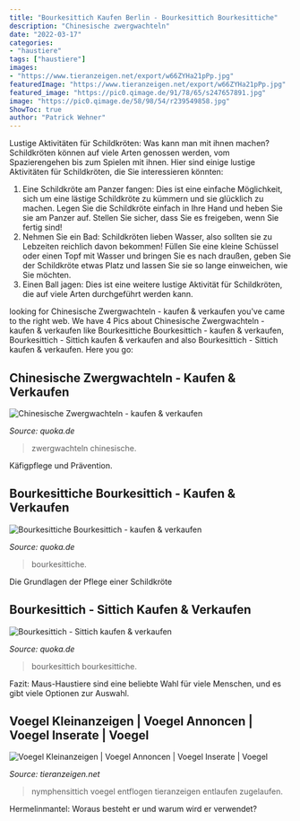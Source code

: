 ```yaml
---
title: "Bourkesittich Kaufen Berlin - Bourkesittich Bourkesittiche"
description: "Chinesische zwergwachteln"
date: "2022-03-17"
categories:
- "haustiere"
tags: ["haustiere"]
images:
- "https://www.tieranzeigen.net/export/w66ZYHa21pPp.jpg"
featuredImage: "https://www.tieranzeigen.net/export/w66ZYHa21pPp.jpg"
featured_image: "https://pic0.qimage.de/91/78/65/s247657891.jpg"
image: "https://pic0.qimage.de/58/98/54/r239549858.jpg"
ShowToc: true
author: "Patrick Wehner"
---
```



Lustige Aktivitäten für Schildkröten: Was kann man mit ihnen machen?
Schildkröten können auf viele Arten genossen werden, vom Spazierengehen bis zum Spielen mit ihnen. Hier sind einige lustige Aktivitäten für Schildkröten, die Sie interessieren könnten:
1. Eine Schildkröte am Panzer fangen: Dies ist eine einfache Möglichkeit, sich um eine lästige Schildkröte zu kümmern und sie glücklich zu machen. Legen Sie die Schildkröte einfach in Ihre Hand und heben Sie sie am Panzer auf. Stellen Sie sicher, dass Sie es freigeben, wenn Sie fertig sind!
2. Nehmen Sie ein Bad: Schildkröten lieben Wasser, also sollten sie zu Lebzeiten reichlich davon bekommen! Füllen Sie eine kleine Schüssel oder einen Topf mit Wasser und bringen Sie es nach draußen, geben Sie der Schildkröte etwas Platz und lassen Sie sie so lange einweichen, wie Sie möchten.
3. Einen Ball jagen: Dies ist eine weitere lustige Aktivität für Schildkröten, die auf viele Arten durchgeführt werden kann.

	

		
looking for Chinesische Zwergwachteln - kaufen &amp; verkaufen you've came to the right web. We have 4 Pics about Chinesische Zwergwachteln - kaufen &amp; verkaufen like Bourkesittiche Bourkesittich - kaufen &amp; verkaufen, Bourkesittich - Sittich kaufen &amp; verkaufen and also Bourkesittich - Sittich kaufen &amp; verkaufen. Here you go:
		
    
## Chinesische Zwergwachteln - Kaufen &amp; Verkaufen

<img loading=lazy src="https://pic0.qimage.de/91/78/65/s247657891.jpg" onerror="this.onerror=null;this.src='https://tse4.mm.bing.net/th?id=OIP.Ui8fbOmM9z0Ozxewvf8AvwAAAA&amp;pid=15.1';" alt="Chinesische Zwergwachteln - kaufen &amp; verkaufen">

_Source: quoka.de_

>zwergwachteln chinesische. 

	

Käfigpflege und Prävention.

    
## Bourkesittiche Bourkesittich - Kaufen &amp; Verkaufen

<img loading=lazy src="https://pic0.qimage.de/01/02/14/r247140201.jpg" onerror="this.onerror=null;this.src='https://tse4.mm.bing.net/th?id=OIP.i7vEqBNjrhTY-jcegqwrhwAAAA&amp;pid=15.1';" alt="Bourkesittiche Bourkesittich - kaufen &amp; verkaufen">

_Source: quoka.de_

>bourkesittiche. 

	

Die Grundlagen der Pflege einer Schildkröte

    
## Bourkesittich - Sittich Kaufen &amp; Verkaufen

<img loading=lazy src="https://pic0.qimage.de/58/98/54/r239549858.jpg" onerror="this.onerror=null;this.src='https://tse1.mm.bing.net/th?id=OIP.wtHQprmIcJ6aNUPdb4sm4QAAAA&amp;pid=15.1';" alt="Bourkesittich - Sittich kaufen &amp; verkaufen">

_Source: quoka.de_

>bourkesittich bourkesittiche. 

	

Fazit: Maus-Haustiere sind eine beliebte Wahl für viele Menschen, und es gibt viele Optionen zur Auswahl.

    
## Voegel Kleinanzeigen | Voegel Annoncen | Voegel Inserate | Voegel

<img loading=lazy src="https://www.tieranzeigen.net/export/w66ZYHa21pPp.jpg" onerror="this.onerror=null;this.src='https://tse2.mm.bing.net/th?id=OIP.L6b5n3GwMTK4VpESTkXCDwHaFj&amp;pid=15.1';" alt="Voegel Kleinanzeigen | Voegel Annoncen | Voegel Inserate | Voegel">

_Source: tieranzeigen.net_

>nymphensittich voegel entflogen tieranzeigen entlaufen zugelaufen. 

	

Hermelinmantel: Woraus besteht er und warum wird er verwendet?

